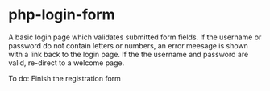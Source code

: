 # php-login-form

A basic login page which validates submitted form fields. If the username or password do not contain letters or numbers, an error meesage is shown with a link back to the login page. If the the username and password are valid, re-direct to a welcome page.



To do: Finish the registration form
